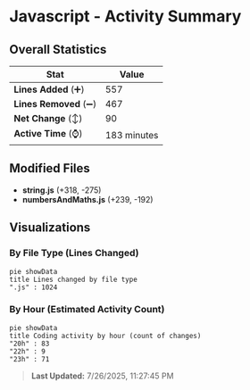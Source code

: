 # Javascript - Activity Summary 

## Overall Statistics

| Stat                   | Value                                                             |
| ---------------------- | ----------------------------------------------------------------- |
| **Lines Added** (➕)   | 557                                          |
| **Lines Removed** (➖) | 467                                        |
| **Net Change** (↕)    | 90                |
| **Active Time** (⌚)   | 183 minutes |


## Modified Files
- **string.js** (+318, -275)
- **numbersAndMaths.js** (+239, -192)

## Visualizations

### By File Type (Lines Changed)

```mermaid
pie showData
title Lines changed by file type
".js" : 1024
```

### By Hour (Estimated Activity Count)

```mermaid
pie showData
title Coding activity by hour (count of changes)
"20h" : 83
"22h" : 9
"23h" : 71
```


> **Last Updated:** 7/26/2025, 11:27:45 PM